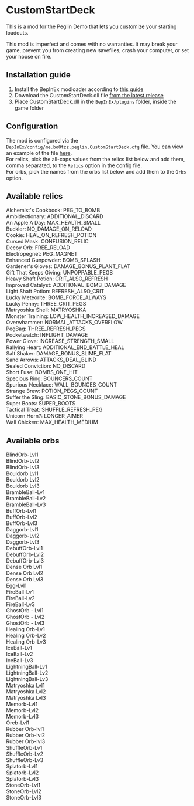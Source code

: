 ﻿# CustomStartDeck  
This is a mod for the Peglin Demo that lets you customize your
starting loadouts.

This mod is imperfect and comes with no warranties. It may break your game,
prevent you from creating new savefiles, crash your computer, or set your house on fire.

## Installation guide
1. Install the BepInEx modloader according to [this guide](https://docs.bepinex.dev/master/articles/user_guide/installation/unity_mono.html)
2. Download the CustomStartDeck.dll file [from the latest release](https://github.com/bo0tzz/CustomStartDeck/releases/latest)
3. Place CustomStartDeck.dll in the `BepInEx/plugins` folder, inside the game folder

## Configuration
The mod is configured via the `BepInEx/config/me.bo0tzz.peglin.CustomStartDeck.cfg` file. 
You can view an example of the file [here](https://github.com/bo0tzz/CustomStartDeck/blob/master/me.bo0tzz.peglin.CustomStartDeck.cfg).  
For relics, pick the all-caps values from the relics list below and add them, comma separated,
to the `Relics` option in the config file.  
For orbs, pick the names from the orbs list below and add them to the `Orbs` option.

## Available relics  
Alchemist's Cookbook: PEG_TO_BOMB  
Ambidextionary: ADDITIONAL_DISCARD  
An Apple A Day: MAX_HEALTH_SMALL  
Buckler: NO_DAMAGE_ON_RELOAD  
Cookie: HEAL_ON_REFRESH_POTION  
Cursed Mask: CONFUSION_RELIC  
Decoy Orb: FREE_RELOAD  
Electropegnet: PEG_MAGNET  
Enhanced Gunpowder: BOMB_SPLASH  
Gardener's Gloves: DAMAGE_BONUS_PLANT_FLAT  
Gift That Keeps Giving: UNPOPPABLE_PEGS  
Heavy Shaft Potion: CRIT_ALSO_REFRESH  
Improved Catalyst: ADDITIONAL_BOMB_DAMAGE  
Light Shaft Potion: REFRESH_ALSO_CRIT  
Lucky Meteorite: BOMB_FORCE_ALWAYS  
Lucky Penny: THREE_CRIT_PEGS  
Matryoshka Shell: MATRYOSHKA  
Monster Training: LOW_HEALTH_INCREASED_DAMAGE  
Overwhammer: NORMAL_ATTACKS_OVERFLOW  
PegBag: THREE_REFRESH_PEGS  
Pocketwatch: INFLIGHT_DAMAGE  
Power Glove: INCREASE_STRENGTH_SMALL  
Rallying Heart: ADDITIONAL_END_BATTLE_HEAL  
Salt Shaker: DAMAGE_BONUS_SLIME_FLAT  
Sand Arrows: ATTACKS_DEAL_BLIND  
Sealed Conviction: NO_DISCARD  
Short Fuse: BOMBS_ONE_HIT  
Specious Ring: BOUNCERS_COUNT  
Spurious Necklace: WALL_BOUNCES_COUNT  
Strange Brew: POTION_PEGS_COUNT  
Suffer the Sling: BASIC_STONE_BONUS_DAMAGE  
Super Boots: SUPER_BOOTS  
Tactical Treat: SHUFFLE_REFRESH_PEG  
Unicorn Horn?: LONGER_AIMER  
Wall Chicken: MAX_HEALTH_MEDIUM  

## Available orbs
BlindOrb-Lvl1  
BlindOrb-Lvl2  
BlindOrb-Lvl3  
Bouldorb Lvl1  
Bouldorb Lvl2  
Bouldorb Lvl3  
BrambleBall-Lv1  
BrambleBall-Lv2  
BrambleBall-Lv3  
BuffOrb-Lvl1  
BuffOrb-Lvl2  
BuffOrb-Lvl3  
Daggorb-Lvl1  
Daggorb-Lvl2  
Daggorb-Lvl3  
DebuffOrb-Lvl1  
DebuffOrb-Lvl2  
DebuffOrb-Lvl3  
Dense Orb Lvl1  
Dense Orb Lvl2  
Dense Orb Lvl3  
Egg-Lvl1  
FireBall-Lv1  
FireBall-Lv2  
FireBall-Lv3  
GhostOrb - Lvl1  
GhostOrb - Lvl2  
GhostOrb - Lvl3  
Healing Orb-Lv1  
Healing Orb-Lv2  
Healing Orb-Lv3  
IceBall-Lv1  
IceBall-Lv2  
IceBall-Lv3  
LightningBall-Lv1  
LightningBall-Lv2  
LightningBall-Lv3  
Matryoshka Lvl1  
Matryoshka Lvl2  
Matryoshka Lvl3  
Memorb-Lvl1  
Memorb-Lvl2  
Memorb-Lvl3  
Oreb-Lvl1  
Rubber Orb-lvl1  
Rubber Orb-lvl2  
Rubber Orb-lvl3  
ShuffleOrb-Lv1  
ShuffleOrb-Lv2  
ShuffleOrb-Lv3  
Splatorb-Lvl1  
Splatorb-Lvl2  
Splatorb-Lvl3  
StoneOrb-Lvl1  
StoneOrb-Lvl2  
StoneOrb-Lvl3   
